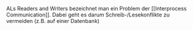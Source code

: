 ALs Readers and Writers bezeichnet man ein Problem der [[Interprocess Communication]]. Dabei geht es darum Schreib-/Lesekonflikte zu vermeiden (z.B. auf einer Datenbank)